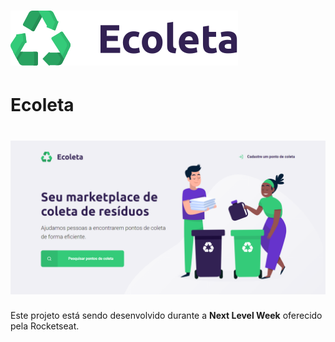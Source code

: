 <h1>
    <img src="./assets/logo.svg">
</h1>

# Ecoleta

<h1 align="center">
    <img src="./assets/ecoleta-page.png" title="#NextLevelWeek #NLW" alt="Next Level Week">
</h1>

Este projeto está sendo desenvolvido durante a **Next Level Week** oferecido pela Rocketseat.
